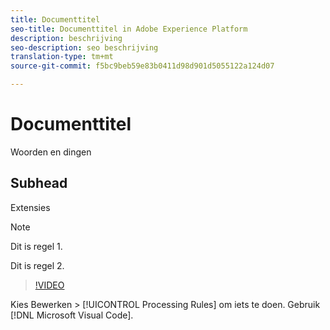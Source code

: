 ```yaml
---
title: Documenttitel
seo-title: Documenttitel in Adobe Experience Platform
description: beschrijving
seo-description: seo beschrijving
translation-type: tm+mt
source-git-commit: f5bc9beb59e83b0411d98d901d5055122a124d07

---
```



# Documenttitel

Woorden en dingen

## Subhead

Extensies

>[!NOTE]
> 
> Dit is regel 1.
>
> Dit is regel 2.

>[!VIDEO](https://youtu.be/ypS_CKym5NQ)

Kies Bewerken > [!UICONTROL Processing Rules] om iets te doen. Gebruik [!DNL Microsoft Visual Code].
